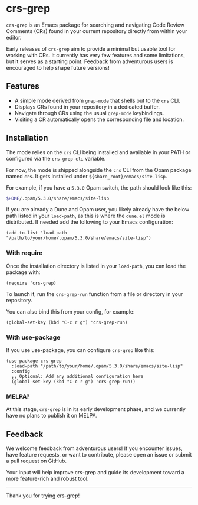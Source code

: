 # crs-grep

`crs-grep` is an Emacs package for searching and navigating Code Review Comments (CRs) found in your current repository directly from within your editor.

Early releases of `crs-grep` aim to provide a minimal but usable tool for working with CRs. It currently has very few features and some limitations, but it serves as a starting point. Feedback from adventurous users is encouraged to help shape future versions!

## Features

- A simple mode derived from `grep-mode` that shells out to the `crs` CLI.
- Displays CRs found in your repository in a dedicated buffer.
- Navigate through CRs using the usual `grep-mode` keybindings.
- Visiting a CR automatically opens the corresponding file and location.

## Installation

The mode relies on the `crs` CLI being installed and available in your PATH or configured via the `crs-grep-cli` variable.

For now, the mode is shipped alongside the `crs` CLI from the Opam package named `crs`. It gets installed under `${share_root}/emacs/site-lisp`.

For example, if you have a `5.3.0` Opam switch, the path should look like this:

```sh
$HOME/.opam/5.3.0/share/emacs/site-lisp
```

If you are already a Dune and Opam user, you likely already have the below path listed in your `load-path`, as this is where the `dune.el` mode is distributed. If needed add the following to your Emacs configuration:


```emacs-lisp
(add-to-list 'load-path "/path/to/your/home/.opam/5.3.0/share/emacs/site-lisp")
```

### With require

Once the installation directory is listed in your `load-path`, you can load the package with:

```emacs-lisp
(require 'crs-grep)
```

To launch it, run the `crs-grep-run` function from a file or directory in your repository.

You can also bind this from your config, for example:

```emacs-lisp
(global-set-key (kbd "C-c r g") 'crs-grep-run)
```

### With use-package

If you use use-package, you can configure `crs-grep` like this:

```emacs-lisp
(use-package crs-grep
  :load-path "/path/to/your/home/.opam/5.3.0/share/emacs/site-lisp"
  :config
  ;; Optional: Add any additional configuration here
  (global-set-key (kbd "C-c r g") 'crs-grep-run))
```

### MELPA?

At this stage, `crs-grep` is in its early development phase, and we currently have no plans to publish it on MELPA.

## Feedback

We welcome feedback from adventurous users! If you encounter issues, have feature requests, or want to contribute, please open an issue or submit a pull request on GitHub.

Your input will help improve crs-grep and guide its development toward a more feature-rich and robust tool.

---
Thank you for trying crs-grep!
